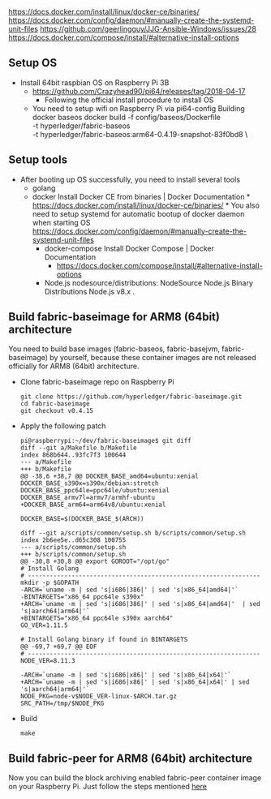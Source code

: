 https://docs.docker.com/install/linux/docker-ce/binaries/
https://docs.docker.com/config/daemon/#manually-create-the-systemd-unit-files
https://github.com/geerlingguy/JJG-Ansible-Windows/issues/28
https://docs.docker.com/compose/install/#alternative-install-options

## Setup OS

* Install 64bit raspbian OS on Raspberry Pi 3B
  * https://github.com/Crazyhead90/pi64/releases/tag/2018-04-17
	* Following the official install procedure to install OS
  * You need to setup wifi on Raspberry Pi via pi64-config
Building docker baseos
docker build -f config/baseos/Dockerfile \
	-t hyperledger/fabric-baseos \
	-t hyperledger/fabric-baseos:arm64-0.4.19-snapshot-83f0bd8 \

## Setup tools

* After booting up OS successfully, you need to install several tools
  * golang
  * docker
		Install Docker CE from binaries | Docker Documentation
		* https://docs.docker.com/install/linux/docker-ce/binaries/
		* You also need to setup systemd for automatic bootup of docker daemon when starting OS
			https://docs.docker.com/config/daemon/#manually-create-the-systemd-unit-files
	* docker-compose
		Install Docker Compose | Docker Documentation
		* https://docs.docker.com/compose/install/#alternative-install-options
	* Node.js
			nodesource/distributions: NodeSource Node.js Binary Distributions
			Node.js v8.x	.

## Build fabric-baseimage for ARM8 (64bit) architecture

You need to build base images (fabric-baseos, fabric-basejvm, fabric-baseimage) by yourself, because these container images
are not released officially for ARM8 (64bit) architecture.

* Clone fabric-baseimage repo on Raspberry Pi

	```
	git clone https://github.com/hyperledger/fabric-baseimage.git
	cd fabric-baseimage
	git checkout v0.4.15
	```

* Apply the following patch
  
	```
	pi@raspberrypi:~/dev/fabric-baseimage$ git diff
	diff --git a/Makefile b/Makefile
	index 868b644..93fc7f3 100644
	--- a/Makefile
	+++ b/Makefile
	@@ -38,6 +38,7 @@ DOCKER_BASE_amd64=ubuntu:xenial
	DOCKER_BASE_s390x=s390x/debian:stretch
	DOCKER_BASE_ppc64le=ppc64le/ubuntu:xenial
	DOCKER_BASE_armv7l=armv7/armhf-ubuntu
	+DOCKER_BASE_arm64=arm64v8/ubuntu:xenial
	
	DOCKER_BASE=$(DOCKER_BASE_$(ARCH))
	
	diff --git a/scripts/common/setup.sh b/scripts/common/setup.sh
	index 2b6ee5e..d65c308 100755
	--- a/scripts/common/setup.sh
	+++ b/scripts/common/setup.sh
	@@ -30,8 +30,8 @@ export GOROOT="/opt/go"
	# Install Golang
	# ----------------------------------------------------------------
	mkdir -p $GOPATH
	-ARCH=`uname -m | sed 's|i686|386|' | sed 's|x86_64|amd64|'`
	-BINTARGETS="x86_64 ppc64le s390x"
	+ARCH=`uname -m | sed 's|i686|386|' | sed 's|x86_64|amd64|'  | sed 's|aarch64|arm64|'`
	+BINTARGETS="x86_64 ppc64le s390x aarch64"
	GO_VER=1.11.5
	
	# Install Golang binary if found in BINTARGETS
	@@ -69,7 +69,7 @@ EOF
	# ----------------------------------------------------------------
	NODE_VER=8.11.3
	
	-ARCH=`uname -m | sed 's|i686|x86|' | sed 's|x86_64|x64|'`
	+ARCH=`uname -m | sed 's|i686|x86|' | sed 's|x86_64|x64|' | sed 's|aarch64|arm64|'`
	NODE_PKG=node-v$NODE_VER-linux-$ARCH.tar.gz
	SRC_PATH=/tmp/$NODE_PKG
	```

* Build
	```
	make
	```

## Build fabric-peer for ARM8 (64bit) architecture

Now you can build the block archiving enabled fabric-peer container image on your Raspberry Pi. Just follow the steps mentioned [here](README.md#setting-up-the-development-environment)

